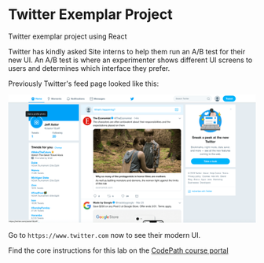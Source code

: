 # Twitter Exemplar Project
Twitter exemplar project using React

Twitter has kindly asked Site interns to help them run an A/B test for their new UI. An A/B test is where an experimenter shows different UI screens to users and determines which interface they prefer.

Previously Twitter's feed page looked like this:

![old_twitter](./old-twitter.png)

Go to `https://www.twitter.com` now to see their modern UI.

Find the core instructions for this lab on the [CodePath course portal](https://courses.codepath.org/courses/summer_internship_for_tech_excellence/unit/7#!lab)
